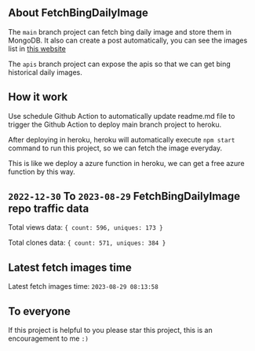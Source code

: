 ## About FetchBingDailyImage

The `main` branch project can fetch bing daily image and store them in MongoDB.
It also can create a post automatically, you can see the images list in [this website](https://oursalbum.netlify.app)

The `apis` branch project can expose the apis so that we can get bing historical daily images.

## How it work

Use schedule Github Action to automatically update readme.md file to trigger the Github Action to deploy main branch project to heroku.

After deploying in heroku, heroku will automatically execute `npm start` command to run this project, so we can fetch the image everyday.

This is like we deploy a azure function in heroku, we can get a free azure function by this way.

## `2022-12-30` To `2023-08-29` FetchBingDailyImage repo traffic data

Total views data: `{ count: 596, uniques: 173 }`

Total clones data: `{ count: 571, uniques: 384 }`

## Latest fetch images time

Latest fetch images time: `2023-08-29 08:13:58`

## To everyone

If this project is helpful to you please star this project, this is an encouragement to me `:)`



